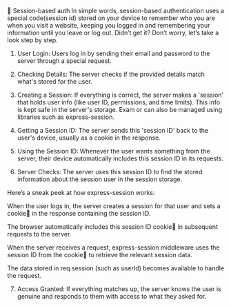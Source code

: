 🔐 Session-based auth
In simple words, session-based authentication uses a special code(session id) stored on your device to remember who you are when you visit a website, keeping you logged in and remembering your information until you leave or log out. Didn’t get it? Don’t worry, let’s take a look step by step.

1. User Login:
Users log in by sending their email and password to the server through a special request.

2. Checking Details:
The server checks if the provided details match what's stored for the user.

3. Creating a Session:
If everything is correct, the server makes a 'session' that holds user info (like user ID, permissions, and time limits). This info is kept safe in the server's storage. Exam or can also be managed using libraries such as express-session.

4. Getting a Session ID:
The server sends this 'session ID' back to the user's device, usually as a cookie in the response.

5. Using the Session ID:
Whenever the user wants something from the server, their device automatically includes this session ID in its requests.

6. Server Checks:
The server uses this session ID to find the stored information about the session user in the session storage.

Here’s a sneak peek at how express-session works:

When the user logs in, the server creates a session for that user and sets a cookie🍪 in the response containing the session ID.

The browser automatically includes this session ID cookie🍪 in subsequent requests to the server.

When the server receives a request, express-session middleware uses the session ID from the cookie🍪 to retrieve the relevant session data.

The data stored in req.session (such as userId) becomes available to handle the request.

7. Access Granted:
If everything matches up, the server knows the user is genuine and responds to them with access to what they asked for.
